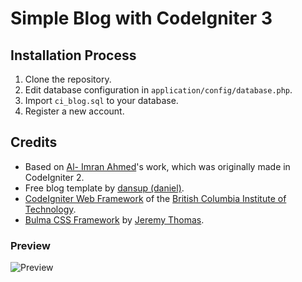 # Simple Blog with CodeIgniter 3

## Installation Process

1. Clone the repository.
2. Edit database configuration in `application/config/database.php`.
3. Import `ci_blog.sql` to your database.
4. Register a new account.

## Credits

* Based on [Al- Imran Ahmed](https://github.com/alimranahmed)'s work, which was originally made in CodeIgniter 2.
* Free blog template by [dansup (daniel)](https://github.com/dansup).
* [CodeIgniter Web Framework](https://codeigniter.com/) of the [British Columbia Institute of Technology](http://www.bcit.ca/cas/computing/).
* [Bulma CSS Framework](https://bulma.io/) by [Jeremy Thomas](https://jgthms.com/).

### Preview

![Preview](https://i.fiery.me/Uylz.jpg)